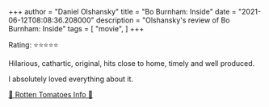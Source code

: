 +++
author = "Daniel Olshansky"
title = "Bo Burnham: Inside"
date = "2021-06-12T08:08:36.208000"
description = "Olshansky's review of Bo Burnham: Inside"
tags = [
    "movie",
]
+++

Rating: ⭐⭐⭐⭐⭐

Hilarious, cathartic, original, hits close to home, timely and well produced.

I absolutely loved everything about it.

[🍅 Rotten Tomatoes Info 🍅](https://www.rottentomatoes.com//m/bo_burnham_inside)